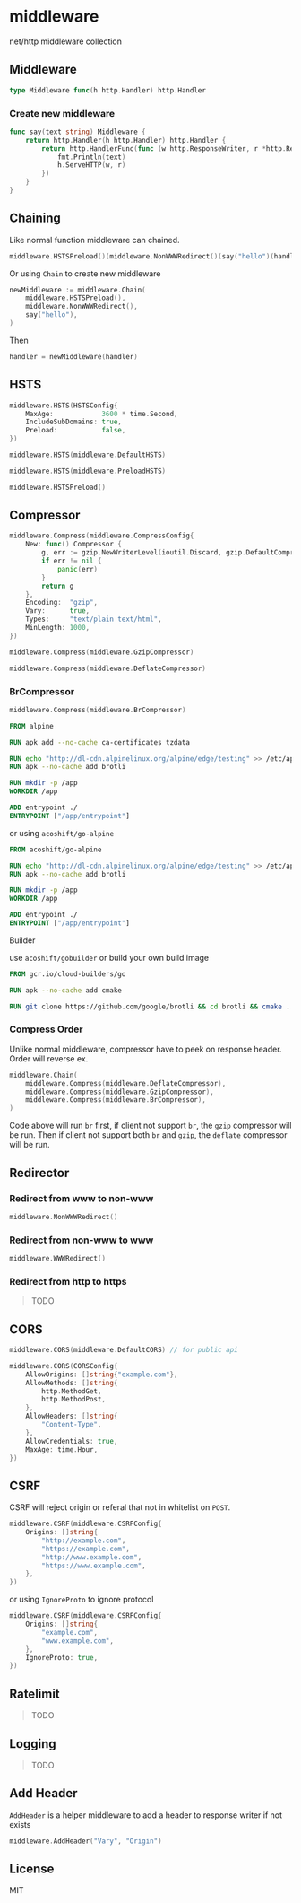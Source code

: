# middleware

net/http middleware collection

## Middleware

```go
type Middleware func(h http.Handler) http.Handler
```

### Create new middleware

```go
func say(text string) Middleware {
    return http.Handler(h http.Handler) http.Handler {
        return http.HandlerFunc(func (w http.ResponseWriter, r *http.Request) {
            fmt.Println(text)
            h.ServeHTTP(w, r)
        })
    }
}
```

## Chaining

Like normal function middleware can chained.

```go
middleware.HSTSPreload()(middleware.NonWWWRedirect()(say("hello")(handler)))
```

Or using `Chain` to create new middleware

```go
newMiddleware := middleware.Chain(
    middleware.HSTSPreload(),
    middleware.NonWWWRedirect(),
    say("hello"),
)
```

Then

```go
handler = newMiddleware(handler)
```

## HSTS

```go
middleware.HSTS(HSTSConfig{
    MaxAge:            3600 * time.Second,
    IncludeSubDomains: true,
    Preload:           false,
})
```

```go
middleware.HSTS(middleware.DefaultHSTS)
```

```go
middleware.HSTS(middleware.PreloadHSTS)
```

```go
middleware.HSTSPreload()
```

## Compressor

```go
middleware.Compress(middleware.CompressConfig{
    New: func() Compressor {
        g, err := gzip.NewWriterLevel(ioutil.Discard, gzip.DefaultCompression)
        if err != nil {
            panic(err)
        }
        return g
    },
    Encoding:  "gzip",
    Vary:      true,
    Types:     "text/plain text/html",
    MinLength: 1000,
})
```

```go
middleware.Compress(middleware.GzipCompressor)
```

```go
middleware.Compress(middleware.DeflateCompressor)
```

### BrCompressor

```go
middleware.Compress(middleware.BrCompressor)
```

```Dockerfile
FROM alpine

RUN apk add --no-cache ca-certificates tzdata

RUN echo "http://dl-cdn.alpinelinux.org/alpine/edge/testing" >> /etc/apk/repositories
RUN apk --no-cache add brotli

RUN mkdir -p /app
WORKDIR /app

ADD entrypoint ./
ENTRYPOINT ["/app/entrypoint"]
```

or using `acoshift/go-alpine`

```Dockerfile
FROM acoshift/go-alpine

RUN echo "http://dl-cdn.alpinelinux.org/alpine/edge/testing" >> /etc/apk/repositories
RUN apk --no-cache add brotli

RUN mkdir -p /app
WORKDIR /app

ADD entrypoint ./
ENTRYPOINT ["/app/entrypoint"]
```

Builder

use `acoshift/gobuilder` or build your own build image

```Dockerfile
FROM gcr.io/cloud-builders/go

RUN apk --no-cache add cmake

RUN git clone https://github.com/google/brotli && cd brotli && cmake . && make install && cd .. && rm -rf brotli
```

### Compress Order

Unlike normal middleware, compressor have to peek on response header.
Order will reverse ex.

```go
middleware.Chain(
    middleware.Compress(middleware.DeflateCompressor),
    middleware.Compress(middleware.GzipCompressor),
    middleware.Compress(middleware.BrCompressor),
)
```

Code above will run `br` first, if client not support `br`, the `gzip` compressor will be run.
Then if client not support both `br` and `gzip`, the `deflate` compressor will be run.

## Redirector

### Redirect from www to non-www

```go
middleware.NonWWWRedirect()
```

### Redirect from non-www to www

```go
middleware.WWWRedirect()
```

### Redirect from http to https

> TODO

## CORS

```go
middleware.CORS(middleware.DefaultCORS) // for public api
```

```go
middleware.CORS(CORSConfig{
    AllowOrigins: []string{"example.com"},
    AllowMethods: []string{
        http.MethodGet,
        http.MethodPost,
    },
    AllowHeaders: []string{
        "Content-Type",
    },
    AllowCredentials: true,
    MaxAge: time.Hour,
})
```

## CSRF

CSRF will reject origin or referal that not in whitelist on `POST`.

```go
middleware.CSRF(middleware.CSRFConfig{
    Origins: []string{
        "http://example.com",
        "https://example.com",
        "http://www.example.com",
        "https://www.example.com",
    },
})
```

or using `IgnoreProto` to ignore protocol

```go
middleware.CSRF(middleware.CSRFConfig{
    Origins: []string{
        "example.com",
        "www.example.com",
    },
    IgnoreProto: true,
})
```

## Ratelimit

> TODO

## Logging

> TODO

## Add Header

`AddHeader` is a helper middleware to add a header to response writer
if not exists

```go
middleware.AddHeader("Vary", "Origin")
```

## License

MIT
